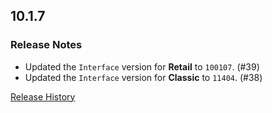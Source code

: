 ## 10.1.7

### Release Notes

- Updated the `Interface` version for **Retail** to `100107`. (#39)
- Updated the `Interface` version for **Classic** to `11404`. (#38)

[Release History](https://github.com/SFX-WoW/Masque_Gears/wiki/History)
